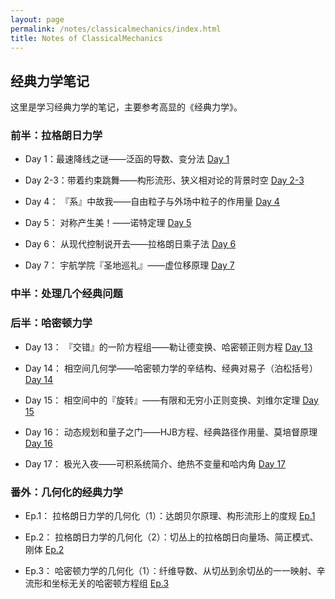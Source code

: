 ```yaml
---
layout: page
permalink: /notes/classicalmechanics/index.html
title: Notes of ClassicalMechanics
---
```


## 经典力学笔记

这里是学习经典力学的笔记，主要参考高显的《经典力学》。

### 前半：拉格朗日力学

- Day 1：最速降线之谜——泛函的导数、变分法  [Day 1](https://zeroovector.github.io/notes/classicalmechanics_pdf/cm_day1.pdf)

- Day 2-3：带着约束跳舞——构形流形、狭义相对论的背景时空 [Day 2-3](https://zeroovector.github.io/notes/classicalmechanics_pdf/cm_day2-3.pdf)

- Day 4： 『系』中故我——自由粒子与外场中粒子的作用量  [Day 4](https://zeroovector.github.io/notes/classicalmechanics_pdf/cm_day4.pdf)

- Day 5： 对称产生美！——诺特定理  [Day 5](https://zeroovector.github.io/notes/classicalmechanics_pdf/cm_day5.pdf)

- Day 6： 从现代控制说开去——拉格朗日乘子法  [Day 6](https://zeroovector.github.io/notes/classicalmechanics_pdf/cm_day6.pdf)

- Day 7： 宇航学院『圣地巡礼』——虚位移原理  [Day 7](https://zeroovector.github.io/notes/classicalmechanics_pdf/cm_day7.pdf)


### 中半：处理几个经典问题




### 后半：哈密顿力学

- Day 13： 『交错』的一阶方程组——勒让德变换、哈密顿正则方程  [Day 13](https://zeroovector.github.io/notes/classicalmechanics_pdf/cm_day13.pdf)

- Day 14： 相空间几何学——哈密顿力学的辛结构、经典对易子（泊松括号）  [Day 14](https://zeroovector.github.io/notes/classicalmechanics_pdf/cm_day14.pdf)

- Day 15： 相空间中的『旋转』——有限和无穷小正则变换、刘维尔定理  [Day 15](https://zeroovector.github.io/notes/classicalmechanics_pdf/cm_day15.pdf)

- Day 16： 动态规划和量子之门——HJB方程、经典路径作用量、莫培督原理  [Day 16](https://zeroovector.github.io/notes/classicalmechanics_pdf/cm_day16.pdf)

- Day 17： 极光入夜——可积系统简介、绝热不变量和哈内角  [Day 17](https://zeroovector.github.io/notes/classicalmechanics_pdf/cm_day17.pdf)


### 番外：几何化的经典力学

- Ep.1： 拉格朗日力学的几何化（1）：达朗贝尔原理、构形流形上的度规  [Ep.1](https://zeroovector.github.io/notes/classicalmechanics_pdf/cm_ex1.pdf)

- Ep.2： 拉格朗日力学的几何化（2）：切丛上的拉格朗日向量场、简正模式、刚体  [Ep.2](https://zeroovector.github.io/notes/classicalmechanics_pdf/cm_ex2.pdf)

- Ep.3： 哈密顿力学的几何化（1）：纤维导数、从切丛到余切丛的一一映射、辛流形和坐标无关的哈密顿方程组  [Ep.3](https://zeroovector.github.io/notes/classicalmechanics_pdf/cm_ex3.pdf)
